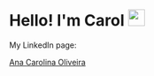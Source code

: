 # Hello! I'm Carol <img src="https://raw.githubusercontent.com/MartinHeinz/MartinHeinz/master/wave.gif" width="30px">

My LinkedIn page:
<div class="badge-base LI-profile-badge" data-locale="pt_BR" data-size="large" data-theme="dark" data-type="HORIZONTAL" data-vanity="acoliveira20" data-version="v1"><a class="badge-base__link LI-simple-link" href="https://br.linkedin.com/in/acoliveira20?trk=profile-badge">Ana Carolina Oliveira</a></div>
              
